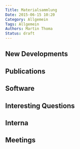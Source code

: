 ```yaml
---
Title: Materialsammlung
Date: 2015-06-15 10:20
Category: Allgemein
Tags: Allgemein
Authors: Martin Thoma
Status: draft
---
```


## New Developments

<!-- Trends -->


## Publications

<!-- e.g. arXiv -->


## Software

<!-- e.g. Theano, Keras, ... -->


## Interesting Questions

<!-- For example StackExchange -->


## Interna

<!-- About ML-KA itself; can also be a link to posts on this website -->

## Meetings

<!-- ML-KA meetings, but not only -->
